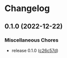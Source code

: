 # Changelog

## 0.1.0 (2022-12-22)


### Miscellaneous Chores

* release 0.1.0 ([c26c57d](https://github.com/nmbrone/feature_supervisor/commit/c26c57daf1cf587b296ecd5048f2ff5273d56bc5))
